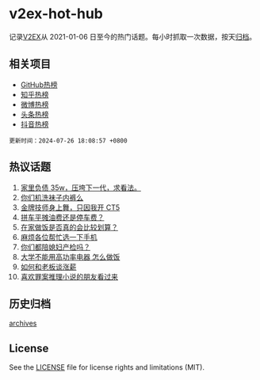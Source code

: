 # v2ex-hot-hub

 记录[V2EX](https://www.v2ex.com/)从 2021-01-06 日至今的热门话题。每小时抓取一次数据，按天[归档](archives)。
 
 ## 相关项目

- [GitHub热榜](https://github.com/lonnyzhang423/github-hot-hub)
- [知乎热榜](https://github.com/lonnyzhang423/zhihu-hot-hub)
- [微博热榜](https://github.com/lonnyzhang423/weibo-hot-hub)
- [头条热榜](https://github.com/lonnyzhang423/toutiao-hot-hub)
- [抖音热榜](https://github.com/lonnyzhang423/douyin-hot-hub)


 `更新时间：2024-07-26 18:08:57 +0800`

## 热议话题

1. [家里负债 35w，压垮下一代，求看法。](https://www.v2ex.com/t/1060133)
1. [你们机洗袜子内裤么](https://www.v2ex.com/t/1060274)
1. [金牌技师身上舞，只因我开 CT5](https://www.v2ex.com/t/1060306)
1. [拼车平摊油费还是停车费？](https://www.v2ex.com/t/1060311)
1. [在家做饭是否真的会比较划算？](https://www.v2ex.com/t/1060141)
1. [麻烦各位帮忙选一下手机](https://www.v2ex.com/t/1060148)
1. [你们都陪媳妇产检吗？](https://www.v2ex.com/t/1060318)
1. [大学不能用高功率电器 怎么做饭](https://www.v2ex.com/t/1060192)
1. [如何和老板谈涨薪](https://www.v2ex.com/t/1060166)
1. [喜欢罪案推理小说的朋友看过来](https://www.v2ex.com/t/1060201)

## 历史归档

[archives](archives)

## License

See the [LICENSE](LICENSE) file for license rights and limitations (MIT).
